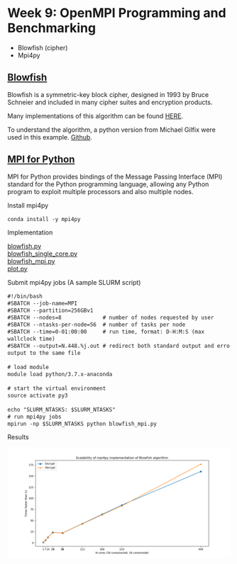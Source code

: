 # Week 9: OpenMPI Programming and Benchmarking
* Blowfish (cipher)
* Mpi4py

## [Blowfish](https://en.wikipedia.org/wiki/Blowfish_(cipher))

Blowfish is a symmetric-key block cipher, designed in 1993 by Bruce Schneier and included in many cipher suites and encryption products.   

Many implementations of this algorithm can be found [HERE](https://www.schneier.com/academic/blowfish/download.html).  

To understand the algorithm, a python version from Michael Gilfix were used in this example. [Github](https://gist.github.com/eigenein/a56ce4d572484a582e14).  

## [MPI for Python](https://mpi4py.readthedocs.io/en/stable/index.html)

MPI for Python provides bindings of the Message Passing Interface (MPI) standard for the Python programming language, 
allowing any Python program to exploit multiple processors and also multiple nodes.
 
Install mpi4py
 
    conda install -y mpi4py

Implementation

[blowfish.py](blowfish_py/blowfish.py)  
[blowfish_single_core.py](blowfish_py/blowfish_single_core.py)  
[blowfish_mpi.py](blowfish_py/blowfish_mpi.py)  
[plot.py](blowfish_py/plot.py)

Submit mpi4py jobs (A sample SLURM script)

    #!/bin/bash
    #SBATCH --job-name=MPI
    #SBATCH --partition=256GBv1
    #SBATCH --nodes=8             # number of nodes requested by user
    #SBATCH --ntasks-per-node=56  # number of tasks per node
    #SBATCH --time=0-01:00:00     # run time, format: D-H:M:S (max wallclock time)
    #SBATCH --output=N.448.%j.out # redirect both standard output and erro output to the same file
    
    # load module
    module load python/3.7.x-anaconda
    
    # start the virtual environment
    source activate py3
    
    echo "SLURM_NTASKS: $SLURM_NTASKS"
    # run mpi4py jobs
    mpirun -np $SLURM_NTASKS python blowfish_mpi.py

Results

![Scalability of mpi4py](blowfish_py/plot.png)
    